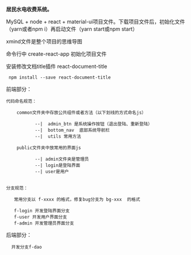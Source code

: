 **居民水电收费系统。**

MySQL + node + react + material-ui项目文件。下载项目文件后，初始化文件（yarn或者npm i）再启动文件（yarn start或npm start）

xmind文件是整个项目的思维导图

命令行中 create-react-app 初始化项目文件

安装修改文档title插件 react-document-title

     npm install --save react-document-title   
     
     
前端部分：

    代码命名规范：
        
        common文件夹中存放公共组件或者方法（以下划线的方式命名js）
              
               --|  admin_btn 是系统操作按钮（退出登陆、重新登陆）
               --|  bottom_nav  底部系统导航栏
               --|  utils 常用方法
               
        public文件夹中放常用的界面js
                
               --| admin文件夹是管理员
               --| login是登陆界面
               --| user是用户


    分支规范：

       常用分支以 f-xxxx 的格式，修复bug分支为 bg-xxx  的格式
       
       f-login 开发登陆界面分支
       f-user 开发用户界面分支
       f-admin 开发管理员界面分支
       
后端部分：
      
      开发分支f-dao